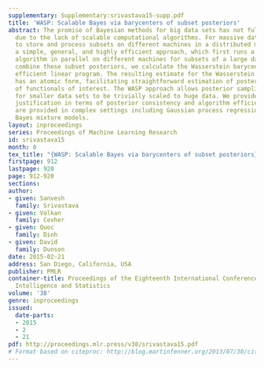 ```yaml
---
supplementary: Supplementary:srivastava15-supp.pdf
title: 'WASP: Scalable Bayes via barycenters of subset posteriors'
abstract: The promise of Bayesian methods for big data sets has not fully been realized
  due to the lack of scalable computational algorithms. For massive data, it is necessary
  to store and process subsets on different machines in a distributed manner. We propose
  a simple, general, and highly efficient approach, which first runs a posterior sampling
  algorithm in parallel on different machines for subsets of a large data set. To
  combine these subset posteriors, we calculate the Wasserstein barycenter via a highly
  efficient linear program. The resulting estimate for the Wasserstein posterior (WASP)
  has an atomic form, facilitating straightforward estimation of posterior summaries
  of functionals of interest. The WASP approach allows posterior sampling algorithms
  for smaller data sets to be trivially scaled to huge data. We provide theoretical
  justification in terms of posterior consistency and algorithm efficiency.  Examples
  are provided in complex settings including Gaussian process regression and nonparametric
  Bayes mixture models.
layout: inproceedings
series: Proceedings of Machine Learning Research
id: srivastava15
month: 0
tex_title: "{WASP: Scalable Bayes via barycenters of subset posteriors}"
firstpage: 912
lastpage: 920
page: 912-920
sections: 
author:
- given: Sanvesh
  family: Srivastava
- given: Volkan
  family: Cevher
- given: Quoc
  family: Dinh
- given: David
  family: Dunson
date: 2015-02-21
address: San Diego, California, USA
publisher: PMLR
container-title: Proceedings of the Eighteenth International Conference on Artificial
  Intelligence and Statistics
volume: '38'
genre: inproceedings
issued:
  date-parts:
  - 2015
  - 2
  - 21
pdf: http://proceedings.mlr.press/v38/srivastava15.pdf
# Format based on citeproc: http://blog.martinfenner.org/2013/07/30/citeproc-yaml-for-bibliographies/
---
```

